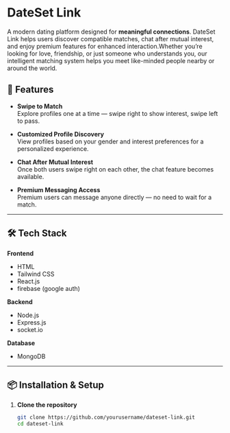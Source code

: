# DateSet Link

A modern dating platform designed for **meaningful connections**. DateSet Link helps users discover compatible matches, chat after mutual interest, and enjoy premium features for enhanced interaction.Whether you’re looking for love, friendship, or just someone who understands you, our intelligent matching system helps you meet like-minded people nearby or around the world.

## 🚀 Features

- **Swipe to Match**  
  Explore profiles one at a time — swipe right to show interest, swipe left to pass.

- **Customized Profile Discovery**  
  View profiles based on your gender and interest preferences for a personalized experience.

- **Chat After Mutual Interest**  
  Once both users swipe right on each other, the chat feature becomes available.

- **Premium Messaging Access**  
  Premium users can message anyone directly — no need to wait for a match.

---

## 🛠️ Tech Stack

**Frontend**  
- HTML  
- Tailwind CSS  
- React.js
- firebase (google auth)

**Backend**  
- Node.js  
- Express.js
- socket.io

**Database**  
- MongoDB  

---

## 📦 Installation & Setup

1. **Clone the repository**
   ```bash
   git clone https://github.com/yourusername/dateset-link.git
   cd dateset-link
